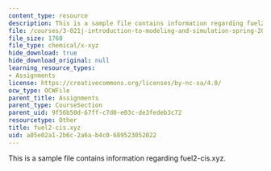 ```yaml
---
content_type: resource
description: This is a sample file contains information regarding fuel2-cis.xyz.
file: /courses/3-021j-introduction-to-modeling-and-simulation-spring-2012/a05e02a12b6c2a6ab4c0689523052022_fuel2-cis.xyz
file_size: 1768
file_type: chemical/x-xyz
hide_download: true
hide_download_original: null
learning_resource_types:
- Assignments
license: https://creativecommons.org/licenses/by-nc-sa/4.0/
ocw_type: OCWFile
parent_title: Assignments
parent_type: CourseSection
parent_uid: 9f56b50d-67ff-c7d0-e03c-de3fedeb3c72
resourcetype: Other
title: fuel2-cis.xyz
uid: a05e02a1-2b6c-2a6a-b4c0-689523052022
---
```

This is a sample file contains information regarding fuel2-cis.xyz.